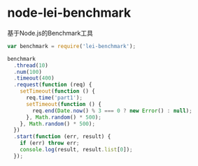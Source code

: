 node-lei-benchmark
==================

基于Node.js的Benchmark工具

```JavaScript
var benchmark = require('lei-benchmark');

benchmark
  .thread(10)
  .num(100)
  .timeout(400)
  .request(function (req) {
    setTimeout(function () {
      req.time('part1');
      setTimeout(function () {
        req.end(Date.now() % 3 === 0 ? new Error() : null);
      }, Math.random() * 500);
    }, Math.random() * 500);
  })
  .start(function (err, result) {
    if (err) throw err;
    console.log(result, result.list[0]);
  });
```
